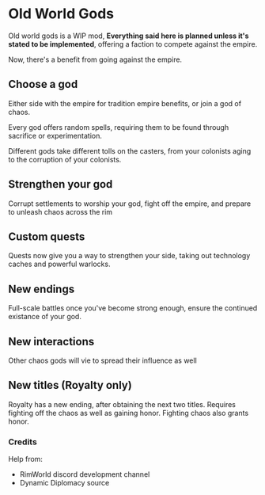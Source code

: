 
# Old World Gods

Old world gods is a WIP mod, **Everything said here is planned unless it's stated to be implemented**, 
offering a faction to compete against the empire.

Now, there's a benefit from going against the empire.

## Choose a god

Either side with the empire for tradition empire benefits, or join a god of chaos.

Every god offers random spells, requiring them to be found through sacrifice or experimentation.

Different gods take different tolls on the casters, from your colonists aging to the corruption
of your colonists.

## Strengthen your god

Corrupt settlements to worship your god, fight off the empire, and prepare to unleash chaos across the rim

## Custom quests

Quests now give you a way to strengthen your side, taking out technology caches and powerful warlocks.

## New endings

Full-scale battles once you've become strong enough, ensure the continued existance of your god.

## New interactions

Other chaos gods will vie to spread their influence as well

## New titles (Royalty only)

Royalty has a new ending, after obtaining the next two titles. Requires fighting off the chaos
as well as gaining honor. Fighting chaos also grants honor.

### Credits

Help from:
- RimWorld discord development channel
- Dynamic Diplomacy source